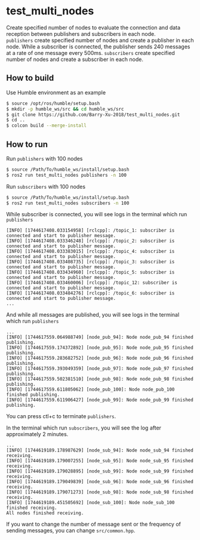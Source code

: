 # test_multi_nodes
Create specified number of nodes to evaluate the connection and data reception between publishers and subscribers in each node.  
`publishers` create specified number of nodes and create a publisher in each node. While a subscriber is connected, the publisher sends 240 messages at a rate of one message every 500ms.
`subscribers` create specified number of nodes and create a subscriber in each node.

## How to build
Use Humble environment as an example

```bash
$ source /opt/ros/humble/setup.bash
$ mkdir -p humble_ws/src && cd humble_ws/src
$ git clone https://github.com/Barry-Xu-2018/test_multi_nodes.git
$ cd ..
$ colcon build --merge-install
```

## How to run

Run `publishers` with 100 nodes
```bash
$ source /Path/To/humble_ws/install/setup.bash
$ ros2 run test_multi_nodes publishers -n 100
```

Run `subscribers` with 100 nodes
```bash
$ source /Path/To/humble_ws/install/setup.bash
$ ros2 run test_multi_nodes subscribers -n 100
```

While subscriber is connected, you will see logs in the terminal which run `publishers`
```
[INFO] [1744617408.033154958] [rclcpp]: /topic_1: subscriber is connected and start to publisher message.
[INFO] [1744617408.033346248] [rclcpp]: /topic_2: subscriber is connected and start to publisher message.
[INFO] [1744617408.033383015] [rclcpp]: /topic_4: subscriber is connected and start to publisher message.
[INFO] [1744617408.033408735] [rclcpp]: /topic_3: subscriber is connected and start to publisher message.
[INFO] [1744617408.033434960] [rclcpp]: /topic_5: subscriber is connected and start to publisher message.
[INFO] [1744617408.033460006] [rclcpp]: /topic_12: subscriber is connected and start to publisher message.
[INFO] [1744617408.033484276] [rclcpp]: /topic_6: subscriber is connected and start to publisher message.
...
```

And while all messages are published, you will see logs in the terminal which run `publishers`
```
...
[INFO] [1744617559.064988749] [node_pub_94]: Node node_pub_94 finished publishing.
[INFO] [1744617559.174372892] [node_pub_95]: Node node_pub_95 finished publishing.
[INFO] [1744617559.283682752] [node_pub_96]: Node node_pub_96 finished publishing.
[INFO] [1744617559.393049359] [node_pub_97]: Node node_pub_97 finished publishing.
[INFO] [1744617559.502381510] [node_pub_98]: Node node_pub_98 finished publishing.
[INFO] [1744617559.611805062] [node_pub_100]: Node node_pub_100 finished publishing.
[INFO] [1744617559.611906427] [node_pub_99]: Node node_pub_99 finished publishing.
```
You can press ctl+c to terminate `publishers`.

In the terminal which run `subscribers`, you will see the log after approximately 2 minutes.
```
...
[INFO] [1744619189.178987629] [node_sub_94]: Node node_sub_94 finished receiving.
[INFO] [1744619189.179007255] [node_sub_95]: Node node_sub_95 finished receiving.
[INFO] [1744619189.179028895] [node_sub_99]: Node node_sub_99 finished receiving.
[INFO] [1744619189.179049839] [node_sub_96]: Node node_sub_96 finished receiving.
[INFO] [1744619189.179071273] [node_sub_98]: Node node_sub_98 finished receiving.
[INFO] [1744619189.451505692] [node_sub_100]: Node node_sub_100 finished receiving.
All nodes finished receiving.
```

If you want to change the number of message sent or the frequency of sending messages, you can change `src/common.hpp`.

